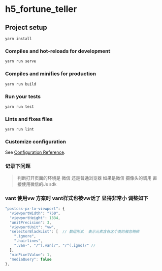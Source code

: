 # h5_fortune_teller

## Project setup
```
yarn install
```

### Compiles and hot-reloads for development
```
yarn run serve
```

### Compiles and minifies for production
```
yarn run build
```

### Run your tests
```
yarn run test
```

### Lints and fixes files
```
yarn run lint
```

### Customize configuration
See [Configuration Reference](https://cli.vuejs.org/config/).

### 记录下问题 
> 判断打开页面的环境是 微信 还是普通浏览器  如果是微信 摄像头的调用 直接使用微信的Js sdk
### vant 使用vw 方案时 vant样式也被vw话了 显得非常小 调整如下
```javascript
"postcss-px-to-viewport": {
  "viewportWidth": "750",
  "viewportHeight": 1334,
  "unitPrecision": 3,
  "viewportUnit": "vw",
  "selectorBlackList": [  // 数组形式  表示元素含有这个类的被忽略掉
    ".ignore",
    ".hairlines",
    ".van-", "/^(.van)/", "/^(.igno)/" // 
  ],
  "minPixelValue": 1,
  "mediaQuery": false
},
```



